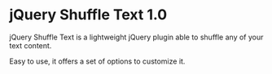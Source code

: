 jQuery Shuffle Text 1.0
===========

jQuery Shuffle Text is a lightweight jQuery plugin able to shuffle any of your text content.

Easy to use, it offers a set of options to customize it.


